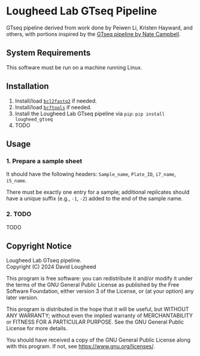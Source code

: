 # Lougheed Lab GTseq Pipeline

GTseq pipeline derived from work done by Peiwen Li, Kristen Hayward, and others, with
portions inspired by the [GTseq pipeline by Nate Campbell](https://github.com/GTseq/GTseq-Pipeline).


## System Requirements

This software must be run on a machine running Linux.


## Installation

1. Install/load [`bcl2fastq2`](https://support.illumina.com/downloads/bcl2fastq-conversion-software-v2-20.html) 
   if needed.
2. Install/load [`bcftools`](https://samtools.github.io/bcftools/bcftools.html) if needed.
3. Install the Lougheed Lab GTseq pipeline via `pip`:  `pip install lougheed_gtseq`
4. TODO


## Usage

### 1. Prepare a sample sheet

It should have the following headers: `Sample_name`, `Plate_ID`, `i7_name`, `i5_name`.

There must be exactly one entry for a sample; additional replicates should have a unique suffix (e.g., `-1`, `-2`) added
to the end of the sample name.

### 2. TODO

TODO


## Copyright Notice

Lougheed Lab GTseq pipeline. <br />
Copyright (C) 2024  David Lougheed

This program is free software: you can redistribute it and/or modify
it under the terms of the GNU General Public License as published by
the Free Software Foundation, either version 3 of the License, or
(at your option) any later version.

This program is distributed in the hope that it will be useful,
but WITHOUT ANY WARRANTY; without even the implied warranty of
MERCHANTABILITY or FITNESS FOR A PARTICULAR PURPOSE.  See the
GNU General Public License for more details.

You should have received a copy of the GNU General Public License
along with this program.  If not, see <https://www.gnu.org/licenses/>.
